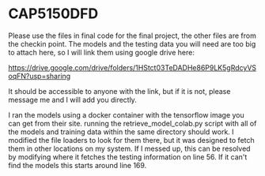 # CAP5150DFD

Please use the files in final code for the final project, the other files are from the checkin point. The models and the testing data you will need are too big to attach here, so I will link them using google drive here:

https://drive.google.com/drive/folders/1HStct03TeDADHe86P9LK5gRdcyVSoqFN?usp=sharing

It should be accessible to anyone with the link, but if it is not, please message me and I will add you directly. 

I ran the models using a docker container with the tensorflow image you can get from their site. running the retrieve_model_colab.py script with all of the models and training data within the same directory should work. I modified the file loaders to look for them there, but it was designed to fetch them in other locations on my system. If I messed up, this can be resolved by modifying where it fetches the testing information on line 56. If it can't find the models this starts around line 169.
